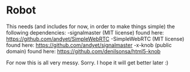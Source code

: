 # Robot

This needs (and includes for now, in order to make things simple) the following dependencies:
-signalmaster (MIT license) found here: https://github.com/andyet/SimpleWebRTC
-SimpleWebRTC (MIT license) found here: https://github.com/andyet/signalmaster
-x-knob (public domain) found here: https://github.com/denilsonsa/html5-knob


For now this is all very messy. Sorry. I hope it will get better later :)